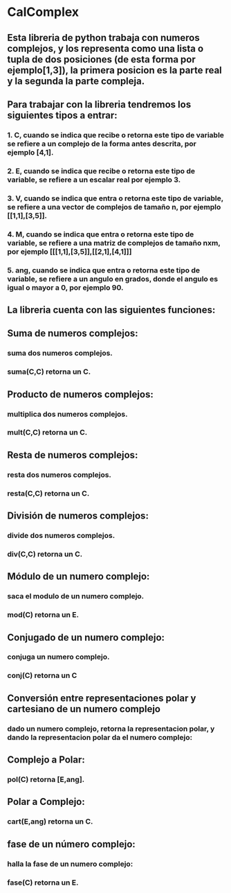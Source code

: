 # CalComplex
## Esta libreria de python trabaja con numeros complejos, y los representa como una lista o tupla de dos posiciones (de esta forma por ejemplo[1,3]), la primera posicion es la parte real y la segunda la parte compleja. 
## Para trabajar con la libreria tendremos los siguientes tipos a entrar:
### 1. C, cuando se indica que recibe o retorna este tipo de variable se refiere a un complejo de la forma antes descrita, por ejemplo [4,1].
### 2. E, cuando se indica que recibe o retorna este tipo de variable, se refiere a un escalar real por ejemplo 3.
### 3. V, cuando se indica que entra o retorna este tipo de variable, se refiere a una vector de complejos de tamaño n, por ejemplo [[1,1],[3,5]].
### 4. M, cuando se indica que entra o retorna este tipo de variable, se refiere a una matriz de complejos de tamaño nxm, por ejemplo [[[1,1],[3,5]],[[2,1],[4,1]]]
### 5. ang, cuando se indica que entra o retorna este tipo de variable, se refiere a un angulo en grados, donde el angulo es igual o mayor a 0, por ejemplo 90.
 
## La libreria cuenta con las siguientes funciones:

## Suma de numeros complejos:
### suma dos numeros complejos.
### suma(C,C) retorna un C.

## Producto de numeros complejos:
### multiplica dos numeros complejos.
### mult(C,C) retorna un C.

## Resta de numeros complejos:
### resta dos numeros complejos.
### resta(C,C) retorna un C.

## División de numeros complejos:
### divide dos numeros complejos.
### div(C,C) retorna un C.

## Módulo de un numero complejo:
### saca el modulo de un numero complejo.
### mod(C) retorna un E.

## Conjugado de un numero complejo:
### conjuga un numero complejo.
### conj(C) retorna un C

## Conversión entre representaciones polar y cartesiano de un numero complejo
### dado un numero complejo, retorna la representacion polar, y dando la representacion polar da el numero complejo:
## Complejo a Polar:
### pol(C) retorna [E,ang].
## Polar a Complejo:
### cart(E,ang) retorna un C.


## fase de un número complejo:
### halla la fase de un numero complejo:
### fase(C) retorna un E.
